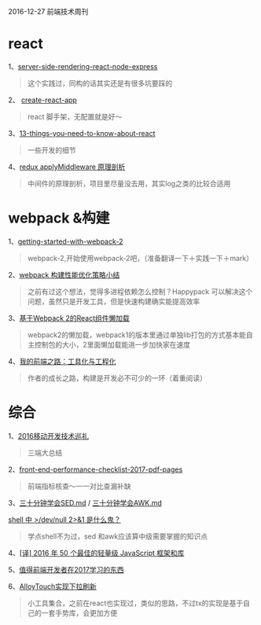 2016-12-27 前端技术周刊


# react

1、[server-side-rendering-react-node-express](https://www.smashingmagazine.com/2016/03/server-side-rendering-react-node-express/?utm_source=nodeweekly&utm_medium=email)

 > 这个实践过，同构的话其实还是有很多坑要踩的

2、 [create-react-app](https://github.com/facebookincubator/create-react-app)


> react 脚手架，无配置就是好～


3、[13-things-you-need-to-know-about-react](https://hackernoon.com/13-things-you-need-to-know-about-react-d2e6a6422552)

> 一些开发的细节


4、[redux applyMiddleware 原理剖析](http://www.jianshu.com/p/47887299cabb)

> 中间件的原理剖析，项目里尽量没去用，其实log之类的比较合适用
# webpack &构建

1、[getting-started-with-webpack-2](https://blog.madewithenvy.com/getting-started-with-webpack-2-ed2b86c68783)


> webpack-2,开始使用webpack-2吧，（准备翻译一下＋实践一下＋mark）

2、[webpack 构建性能优化策略小结](https://segmentfault.com/a/1190000007891318)

> 之前有过这个想法，觉得多进程依赖怎么控制？Happypack 可以解决这个问题，虽然只是开发工具，但是快速构建确实能提高效率

3、[基于Webpack 2的React组件懒加载](https://zhuanlan.zhihu.com/p/24595585)

> webpack2的懒加载，webpack1的版本里通过单独lib打包的方式基本能自主控制包的大小，2里面懒加载能进一步加快家在速度

4、[我的前端之路：工具化与工程化](https://zhuanlan.zhihu.com/p/24575395)

> 作者的成长之路，构建是开发必不可少的一环（着重阅读）
# 综合

1、[2016移动开发技术巡礼](http://mp.weixin.qq.com/s/JUx98M2U_K55aurFQcQlgw)

> 三端大总结


2、[front-end-performance-checklist-2017-pdf-pages](https://www.smashingmagazine.com/2016/12/front-end-performance-checklist-2017-pdf-pages/)

> 前端指标核查～一一对比查漏补缺


3、[三十分钟学会SED.md](https://github.com/mylxsw/growing-up/blob/master/doc/%E4%B8%89%E5%8D%81%E5%88%86%E9%92%9F%E5%AD%A6%E4%BC%9ASED.md)
 / [三十分钟学会AWK.md](https://github.com/mylxsw/growing-up/blob/master/doc/%E4%B8%89%E5%8D%81%E5%88%86%E9%92%9F%E5%AD%A6%E4%BC%9AAWK.md)


[shell 中 >/dev/null 2>&1 是什么鬼？](https://toutiao.io/k/bz88mu)


> 学点shell不为过，sed 和awk应该算中级需要掌握的知识点


4、[[译] 2016 年 50 个最佳的轻量级 JavaScript 框架和库](https://zhuanlan.zhihu.com/p/24598210)

5、[值得前端开发者在2017学习的东西](https://zhuanlan.zhihu.com/p/24612841)


6、[AlloyTouch实现下拉刷新](http://www.tuicool.com/articles/fMFBjyR)

> 小工具集合，之前在react也实现过，类似的思路，不过tx的实现是基于自己的一套手势库，会更加方便
